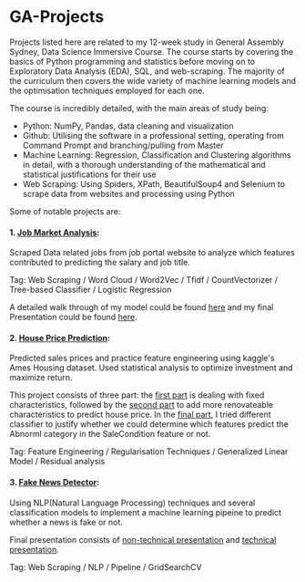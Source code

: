 # GA-Projects

Projects listed here are related to my 12-week study in General Assembly Sydney, Data Science Immersive Course. The course starts by covering the basics of Python programming and statistics before moving on to Exploratory Data Analysis (EDA), SQL, and web-scraping. The majority of the curriculum then covers the wide variety of machine learning models and the optimisation techniques employed for each one.

The course is incredibly detailed, with the main areas of study being:
- Python: NumPy, Pandas, data cleaning and visualization
- Github: Utilising the software in a professional setting, operating from Command Prompt and branching/pulling from Master
- Machine Learning: Regression, Classification and Clustering algorithms in detail, with a thorough understanding of the mathematical and statistical justifications for their use
- Web Scraping: Using Spiders, XPath, BeautifulSoup4 and Selenium to scrape data from websites and processing using Python

Some of notable projects are:
#### 1. [Job Market Analysis](https://github.com/Angie-Sheng/GA-Projects/tree/master/Job%20Market%20Analysis):

Scraped Data related jobs from job portal website to analyze which features contributed to predicting the salary and job title.

Tag: Web Scraping / Word Cloud / Word2Vec / Tfidf / CountVectorizer / Tree-based Classifier / Logistic Regression

A detailed walk through of my model could be found [here](https://github.com/Angie-Sheng/GA-Projects/blob/master/Job%20Market%20Analysis/3.%20Data%20Analysis.ipynb) and my final Presentation could be found [here](https://github.com/Angie-Sheng/GA-Projects/blob/master/Job%20Market%20Analysis/Project%204.pdf).

#### 2. [House Price Prediction](https://github.com/Angie-Sheng/GA-Projects/tree/master/House%20Price%20Prediction):

Predicted sales prices and practice feature engineering using kaggle's Ames Housing dataset. Used statistical analysis to optimize investment and maximize return. 

This project consists of three part: the [first part](https://github.com/Angie-Sheng/GA-Projects/blob/master/House%20Price%20Prediction/Project%203%20-%20Part%201%20Fixed%20Characteristics.ipynb) is dealing with fixed characteristics, followed by the [second part](https://github.com/Angie-Sheng/GA-Projects/blob/master/House%20Price%20Prediction/Project%203%20-%20Part%202%20Renovateable%20Characteristics.ipynb) to add more renovateable characteristics to predict house price. In the [final part](https://github.com/Angie-Sheng/GA-Projects/blob/master/House%20Price%20Prediction/Project%203%20-%20Part%203%20Abnormal%20%20Classifier.ipynb), I tried different classifier to justify whether we could determine which features predict the Abnorml category in the SaleCondition feature or not.

Tag: Feature Engineering / Regularisation Techniques / Generalized Linear Model / Residual analysis 

#### 3. [Fake News Detector](https://github.com/Angie-Sheng/GA-Projects/tree/master/Fake%20News%20Detector):

Using NLP(Natural Language Processing) techniques and several classification models to implement a machine learning pipeine to predict whether a news is fake or not.

Final presentation consists of [non-technical presentation](https://github.com/Angie-Sheng/GA-Projects/blob/master/Fake%20News%20Detector/Finding%20Real%20About%20Fake%20News%20by%20Angie%20Sheng.pdf) and [technical presentation](https://github.com/Angie-Sheng/GA-Projects/blob/master/Fake%20News%20Detector/Detecting%20fake%20news.pdf).

Tag: Web Scraping / NLP / Pipeline / GridSearchCV
